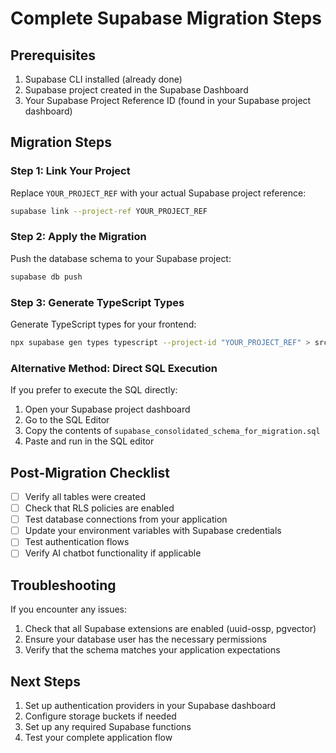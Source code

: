 # Complete Supabase Migration Steps

## Prerequisites
1. Supabase CLI installed (already done)
2. Supabase project created in the Supabase Dashboard
3. Your Supabase Project Reference ID (found in your Supabase project dashboard)

## Migration Steps

### Step 1: Link Your Project
Replace `YOUR_PROJECT_REF` with your actual Supabase project reference:
```bash
supabase link --project-ref YOUR_PROJECT_REF
```

### Step 2: Apply the Migration
Push the database schema to your Supabase project:
```bash
supabase db push
```

### Step 3: Generate TypeScript Types
Generate TypeScript types for your frontend:
```bash
npx supabase gen types typescript --project-id "YOUR_PROJECT_REF" > src/types/supabase.ts
```

### Alternative Method: Direct SQL Execution
If you prefer to execute the SQL directly:

1. Open your Supabase project dashboard
2. Go to the SQL Editor
3. Copy the contents of `supabase_consolidated_schema_for_migration.sql`
4. Paste and run in the SQL editor

## Post-Migration Checklist

- [ ] Verify all tables were created
- [ ] Check that RLS policies are enabled
- [ ] Test database connections from your application
- [ ] Update your environment variables with Supabase credentials
- [ ] Test authentication flows
- [ ] Verify AI chatbot functionality if applicable

## Troubleshooting

If you encounter any issues:
1. Check that all Supabase extensions are enabled (uuid-ossp, pgvector)
2. Ensure your database user has the necessary permissions
3. Verify that the schema matches your application expectations

## Next Steps

1. Set up authentication providers in your Supabase dashboard
2. Configure storage buckets if needed
3. Set up any required Supabase functions
4. Test your complete application flow